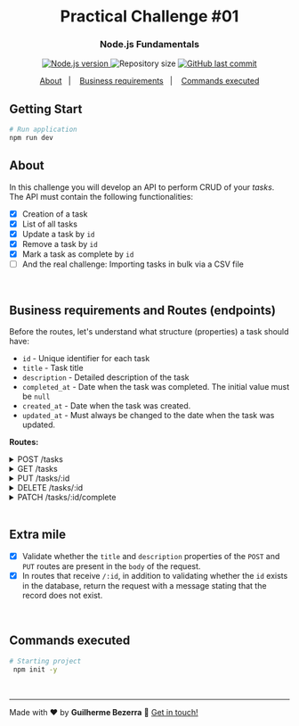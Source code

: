 <h1 align="center">
    Practical Challenge #01
    <h3 align="center">Node.js Fundamentals</h3>
</h1>

<p align="center">
  <a href="https://nodejs.org">
    <img alt="Node.js version" src="https://img.shields.io/badge/node.js-v20.11.0-43853D?style=flat&logo=node.js&logoColor=white&labelColor=43853D&color=5a5a5a">
  </a>

  <img alt="Repository size" src="https://img.shields.io/github/repo-size/gbdsantos/ignite.svg">

  <a href="https://github.com/gbdsantos/ignite/commits/master">
    <img alt="GitHub last commit" src="https://img.shields.io/github/last-commit/gbdsantos/ignite.svg">
  </a>
</p>

<p align="center">
    <a href="#about" alt="About">About</a>&nbsp;&nbsp;&nbsp;|&nbsp;&nbsp;&nbsp;
    <a href="#business" alt="About">Business requirements</a>&nbsp;&nbsp;&nbsp;|&nbsp;&nbsp;&nbsp;
    <a href="#commands-executed" alt="Commands executed">Commands executed</a>
</p>

## Getting Start

```bash
# Run application
npm run dev
```

## About

In this challenge you will develop an API to perform CRUD of your _tasks_.
The API must contain the following functionalities:

- [x] Creation of a task
- [x] List of all tasks
- [x] Update a task by `id`
- [x] Remove a task by `id`
- [x] Mark a task as complete by `id`
- [ ] And the real challenge: Importing tasks in bulk via a CSV file

<br>

## Business requirements and Routes (endpoints) <a name="business"></a>

Before the routes, let's understand what structure (properties) a task should have:

- `id` - Unique identifier for each task
- `title` - Task title
- `description` - Detailed description of the task
- `completed_at` - Date when the task was completed. The initial value must be `null`
- `created_at` - Date when the task was created.
- `updated_at` - Must always be changed to the date when the task was updated.

**Routes:**

<details>
  <summary> POST /tasks  </summary>

- [x] It must be possible to create a task in the database, sending the `title` and `description` fields through the `body` of the request.
- [x] When creating a task, the fields: `id`, `created_at`, `updated_at` and `completed_at` must be filled in automatically, as per the orientation of the properties above.
</details>

<details>
   <summary>GET /tasks</summary>

- [x] It must be possible to list all tasks saved in the database.
- [x] It should also be possible to perform a search, filtering tasks by `title` and `description`
</details>

<details>
   <summary>PUT /tasks/:id </summary>

- [x] It must be possible to update a task by `id`.
- [x] In the `body` of the request, you must receive only the `title` and/or `description` to be updated.
- [x] If only the `title` is sent, it means that the `description` cannot be updated and vice versa.
- [x] Before carrying out the update, validation must be carried out whether the `id` belongs to a task saved in the database.
</details>

<details>
   <summary>DELETE /tasks/:id</summary>

- [x] It should be possible to remove a task by `id`.
- [x] Before carrying out the removal, validation must be carried out whether the `id` belongs to a task saved in the database.
</details>

<details>
   <summary>PATCH /tasks/:id/complete</summary>

- [x] It must be possible to mark the task as complete or not. This means that if the task is completed, it should return to its “normal” state.
- [x] Before making the change, a validation must be carried out whether the `id` belongs to a task saved in the database.
</details>

<br>

## Extra mile

- [x] Validate whether the `title` and `description` properties of the `POST` and `PUT` routes are present in the `body` of the request.
- [x] In routes that receive `/:id`, in addition to validating whether the `id` exists in the database, return the request with a message stating that the record does not exist.

<br>

## Commands executed

```bash
# Starting project
 npm init -y
```

<br>

---

Made with ♥ by **Guilherme Bezerra** :wave: [Get in touch!](https://www.linkedin.com/in/gbdsantos)
